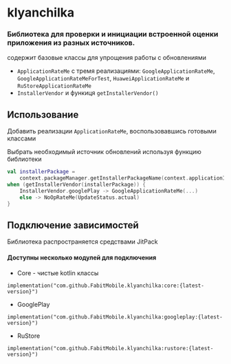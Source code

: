# klyanchilka

### Библиотека для проверки и инициации встроенной оценки приложения из разных источников.

содержит базовые классы для упрощения работы с обновлениями

* `ApplicationRateMe` с тремя
  реализациями: `GoogleApplicationRateMe`, `GoogleApplicationRateMeForTest`, `HuaweiApplicationRateMe`
  и `RuStoreApplicationRateMe`
* `InstallerVendor` и функиця `getInstallerVendor()`

## Использование

Добавить реализации `ApplicationRateMe`, воспользовавшись готовыми классами

Выбрать необходимый источник обновлений используя функцию библиотеки

```kotlin
val installerPackage =
    context.packageManager.getInstallerPackageName(context.applicationInfo.packageName) ?: ""
when (getInstallerVendor(installerPackage)) {
    InstallerVendor.googlePlay -> GoogleApplicationRateMe(...)
    else -> NoOpRateMe(UpdateStatus.actual)
}
```

## Подключение зависимостей

Библиотека распространяется средствами JitPack

#### Доступны несколько модулей для подключения

* Сore - чистые kotlin классы

`implementation("com.github.FabitMobile.klyanchilka:core:{latest-version}")`

* GooglePlay

`implementation("com.github.FabitMobile.klyanchilka:googleplay:{latest-version}")`

* RuStore

`implementation("com.github.FabitMobile.klyanchilka:rustore:{latest-version}")`
